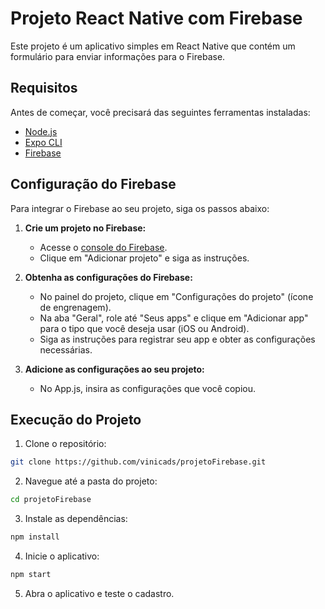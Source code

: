 # Projeto React Native com Firebase

Este projeto é um aplicativo simples em React Native que contém um formulário para enviar informações para o Firebase.

## Requisitos

Antes de começar, você precisará das seguintes ferramentas instaladas:

- [Node.js](https://nodejs.org/)
- [Expo CLI](https://docs.expo.dev/get-started/installation/)
- [Firebase](https://firebase.google.com/)

## Configuração do Firebase

Para integrar o Firebase ao seu projeto, siga os passos abaixo:

1. **Crie um projeto no Firebase:**
   - Acesse o [console do Firebase](https://console.firebase.google.com/).
   - Clique em "Adicionar projeto" e siga as instruções.

2. **Obtenha as configurações do Firebase:**
   - No painel do projeto, clique em "Configurações do projeto" (ícone de engrenagem).
   - Na aba "Geral", role até "Seus apps" e clique em "Adicionar app" para o tipo que você deseja usar (iOS ou Android).
   - Siga as instruções para registrar seu app e obter as configurações necessárias.

3. **Adicione as configurações ao seu projeto:**
   - No App.js, insira as configurações que você copiou.

## Execução do Projeto

1. Clone o repositório:
```bash
git clone https://github.com/vinicads/projetoFirebase.git
```

2. Navegue até a pasta do projeto:
```bash
cd projetoFirebase
```

3. Instale as dependências:
```bash
npm install
```

4. Inicie o aplicativo:
```bash
npm start
```
5. Abra o aplicativo e teste o cadastro.

